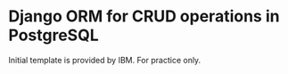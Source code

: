 # Django ORM for CRUD operations in PostgreSQL
Initial template is provided by IBM. For practice only.
